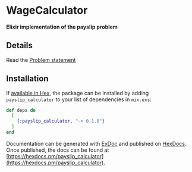 # WageCalculator

**Elixir implementation of the payslip problem**

## Details

Read the [Problem statement](./requirements.md)

## Installation

If [available in Hex](https://hex.pm/docs/publish), the package can be installed
by adding `payslip_calculator` to your list of dependencies in `mix.exs`:

```elixir
def deps do
  [
    {:payslip_calculator, "~> 0.1.0"}
  ]
end
```

Documentation can be generated with [ExDoc](https://github.com/elixir-lang/ex_doc)
and published on [HexDocs](https://hexdocs.pm). Once published, the docs can
be found at [https://hexdocs.pm/payslip_calculator](https://hexdocs.pm/payslip_calculator).


